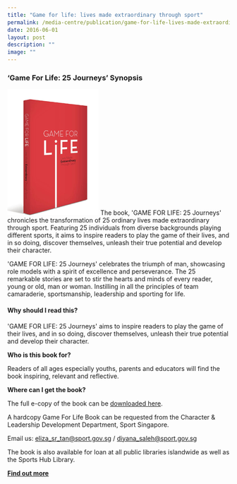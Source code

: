 ```yaml
---
title: "Game for life: lives made extraordinary through sport"
permalink: /media-centre/publication/game-for-life-lives-made-extraordinary-through-sport/
date: 2016-06-01
layout: post
description: ""
image: ""
---
```

### **‘Game For Life: 25 Journeys’ Synopsis**
  
![Book: Game For Life](/images/Media%20Centre/Publication/books.png)
The book, 'GAME FOR LIFE: 25 Journeys' chronicles the transformation of 25 ordinary lives made extraordinary through sport. Featuring 25 individuals from diverse backgrounds playing different sports, it aims to inspire readers to play the game of their lives, and in so doing, discover themselves, unleash their true potential and develop their character.  
  
'GAME FOR LIFE: 25 Journeys' celebrates the triumph of man, showcasing role models with a spirit of excellence and perseverance. The 25 remarkable stories are set to stir the hearts and minds of every reader, young or old, man or woman. Instilling in all the principles of team camaraderie, sportsmanship, leadership and sporting for life.

#### **Why should I read this?**

'GAME FOR LIFE: 25 Journeys' aims to inspire readers to play the game of their lives, and in so doing, discover themselves, unleash their true potential and develop their character.  
  
**Who is this book for?**  
  
Readers of all ages especially youths, parents and educators will find the book inspiring, relevant and reflective.  
  
**Where can I get the book?**  
  
The full e-copy of the book can be [downloaded here](https://www.sportsingapore.gov.sg/-/media/SSC/Corporate/Files/Sports-Education/Sports-Leadership/GFL-Book/Game-For-Life-Book_Full-Version.ashx?la=en&hash=98045A427855F3527CF3F1BABD850D795F8B068C).  
  
A hardcopy Game For Life Book can be requested from the Character & Leadership Development Department, Sport Singapore.  
  
Email us: [eliza_sr_tan@sport.gov.sg](mailto:eliza_sr_tan@sport.gov.sg) / [diyana_saleh@sport.gov.sg](mailto:diyana_saleh@sport.gov.sg)  
  
The book is also available for loan at all public libraries islandwide as well as the Sports Hub Library.  
  
[**Find out more**](https://www.sportsingapore.gov.sg/Sports-Education/Sports-Leadership/Game-For-Life/Book)